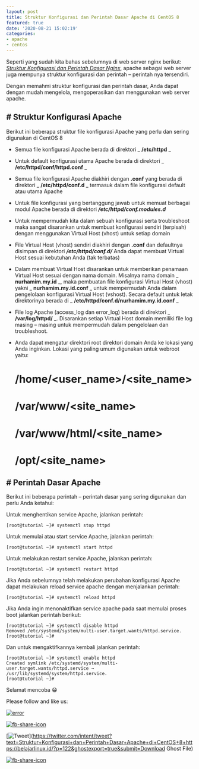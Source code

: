 ```yaml
---
layout: post
title: Struktur Konfigurasi dan Perintah Dasar Apache di CentOS 8
featured: true
date: '2020-08-21 15:02:19'
categories:
- apache
- centos
---
```


Seperti yang sudah kita bahas sebelumnya di web server nginx berikut: _[Struktur Konfigurasi dan Perintah Dasar Nginx](/struktur-konfigurasi-dan-perintah-dasar-nginx/)_, apache sebagai web server juga mempunya struktur konfigurasi dan perintah – perintah nya tersendiri.

Dengan memahmi struktur konfigurasi dan perintah dasar, Anda dapat dengan mudah mengelola, mengoperasikan dan menggunakan web server apache.

## # Struktur Konfigurasi Apache

Berikut ini beberapa struktur file konfigurasi Apache yang perlu dan sering digunakan di CentOS 8

- Semua file konfigurasi Apache berada di direktori _ **/etc/httpd** _
- Untuk default konfigurasi utama Apache berada di direktori _ **/etc/httpd/conf/httpd.conf** _
- Semua file konfigurasi Apache diakhiri dengan **.conf** yang berada di direktori _ **/etc/httpd/conf.d** _ termasuk dalam file konfigurasi default atau utama Apache
- Untuk file konfigurasi yang bertanggung jawab untuk memuat berbagai modul Apache berada di direktori **_/etc/httpd/conf.modules.d_**
- Untuk mempermudah kita dalam sebuah konfigurasi serta troubleshoot maka sangat disarankan untuk membuat konfigurasi sendiri (terpisah) dengan menggunakan Virtual Host (vhost) untuk setiap domain
- File Virtual Host (vhost) sendiri diakhiri dengan **.conf** dan defaultnya disimpan di direktori **_/etc/httpd/conf.d/_** Anda dapat membuat Virtual Host sesuai kebutuhan Anda (tak terbatas)
- Dalam membuat Virtual Host disarankan untuk memberikan penamaan Virtual Host sesuai dengan nama domain. Misalnya nama domain _ **nurhamim.my.id** _, maka pembuatan file konfigurasi Virtual Host (vhost) yakni _ **nurhamim.my.id.conf** _ untuk mempermudah Anda dalam pengelolaan konfigurasi Virtual Host (vshost). Secara default untuk letak direktorinya berada di _ **/etc/httpd/conf.d/nurhamim.my.id.conf** _
- File log Apache (access\_log dan error\_log) berada di direktori _ **/var/log/httpd/** _. Disarankan setiap Virtual Host domain memiliki file log masing – masing untuk mempermudah dalam pengelolaan dan troubleshoot.
- Anda dapat mengatur direktori root direktori domain Anda ke lokasi yang Anda inginkan. Lokasi yang paling umum digunakan untuk webroot yaitu:

    # /home/<user_name>/<site_name>
    # /var/www/<site_name>
    # /var/www/html/<site_name>
    # /opt/<site_name>

## # Perintah Dasar Apache 

Berikut ini beberapa perintah – perintah dasar yang sering digunakan dan perlu Anda ketahui:

Untuk menghentikan service Apache, jalankan perintah:

    [root@tutorial ~]# systemctl stop httpd

Untuk memulai atau start service Apache, jalankan perintah:

    [root@tutorial ~]# systemctl start httpd

Untuk melakukan restart service Apache, jalankan perintah:

    [root@tutorial ~]# systemctl restart httpd

Jika Anda sebelumnya telah melakukan perubahan konfigurasi Apache dapat melakukan reload service apache dengan menjalankan perintah:

    [root@tutorial ~]# systemctl reload httpd

Jika Anda ingin menonaktifkan service apache pada saat memulai proses boot jalankan perintah berikut:

    [root@tutorial ~]# systemctl disable httpd
    Removed /etc/systemd/system/multi-user.target.wants/httpd.service.
    [root@tutorial ~]#

Dan untuk mengaktifkannya kembali jalankan perintah:

    [root@tutorial ~]# systemctl enable httpd
    Created symlink /etc/systemd/system/multi-user.target.wants/httpd.service → /usr/lib/systemd/system/httpd.service.
    [root@tutorial ~]#

Selamat mencoba 😁

Please follow and like us:

[![error](/wp-content/plugins/ultimate-social-media-icons/images/follow_subscribe.png)](https://api.follow.it/widgets/icon/VHc3d1lpVGdwRnE5QnV0eERCNUx5RCtvTTVoUkNYS3NNRmd5eVhlQW9tNXRHS3VTbGh6Y0NybkRJRS8zSGpjRDVZb1ZGMlNTSEpJYUpuZzZqNzdnd3VSN3dwM2VlQTF6ejJEaGV5UGRUbnlEcHFNd3luYTV4ZTZtUGowVWI2Q2x8M2kzdnBEeUIrUk5xOFI5TXZ3cHF3bFNQRkRJSGhUNGdrRFd0TlNtdE1OWT0=/OA==/)

[![fb-share-icon](/wp-content/plugins/ultimate-social-media-icons/images/visit_icons/fbshare_bck.png "Facebook Share")](https://www.facebook.com/sharer/sharer.php?u=https%3A%2F%2Fbelajarlinux.id%2F%3Fp%3D122%26ghostexport%3Dtrue%26submit%3DDownload+Ghost+File)

[![Tweet](/wp-content/plugins/ultimate-social-media-icons/images/visit_icons/en_US_Tweet.svg "Tweet")](https://twitter.com/intent/tweet?text=Struktur+Konfigurasi+dan+Perintah+Dasar+Apache+di+CentOS+8+https://belajarlinux.id/?p=122&ghostexport=true&submit=Download Ghost File)

[![fb-share-icon](/wp-content/plugins/ultimate-social-media-icons/images/share_icons/Pinterest_Save/en_US_save.svg "Pin Share")](#)

<!--kg-card-end: html-->
